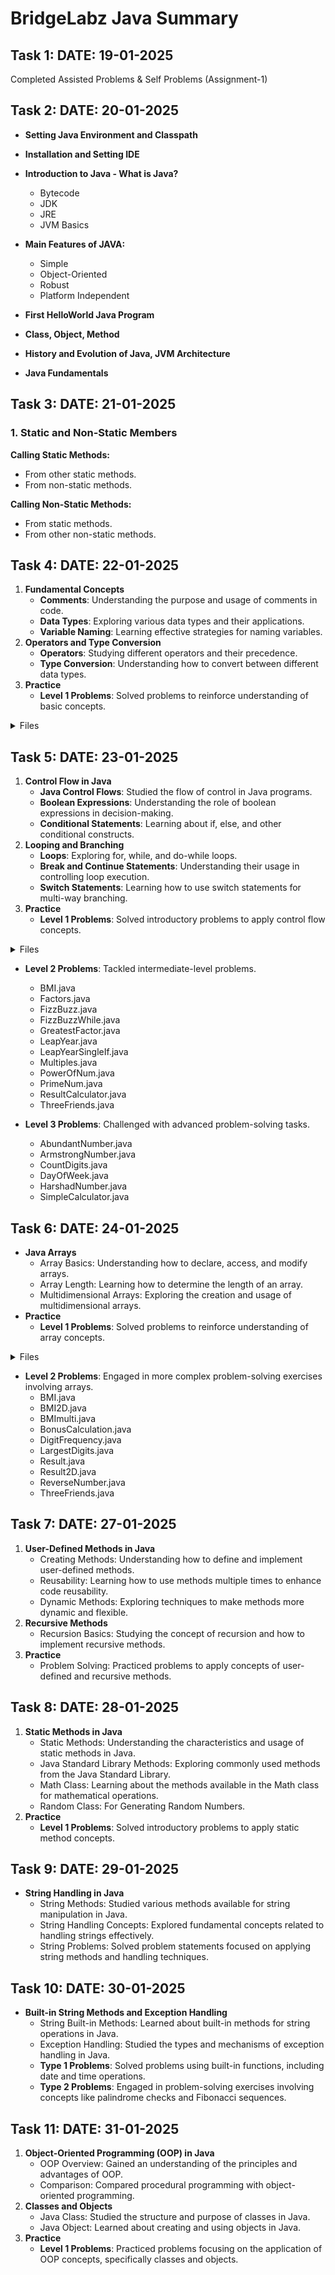 # BridgeLabz Java Summary

## Task 1: DATE: 19-01-2025
Completed Assisted Problems & Self Problems (Assignment-1)

## Task 2: DATE: 20-01-2025
- **Setting Java Environment and Classpath**
- **Installation and Setting IDE**
- **Introduction to Java - What is Java?**
  - Bytecode
  - JDK
  - JRE
  - JVM Basics
- **Main Features of JAVA:**
  - Simple
  - Object-Oriented
  - Robust
  - Platform Independent
  
- **First HelloWorld Java Program**
- **Class, Object, Method**
- **History and Evolution of Java, JVM Architecture**
- **Java Fundamentals**

## Task 3: DATE: 21-01-2025  
### 1. Static and Non-Static Members  
**Calling Static Methods:**
- From other static methods.
- From non-static methods.

**Calling Non-Static Methods:**
- From static methods.
- From other non-static methods.

## Task 4: DATE: 22-01-2025
1. **Fundamental Concepts**
   - **Comments**: Understanding the purpose and usage of comments in code.
   - **Data Types**: Exploring various data types and their applications.
   - **Variable Naming**: Learning effective strategies for naming variables.
2. **Operators and Type Conversion**
   - **Operators**: Studying different operators and their precedence.
   - **Type Conversion**: Understanding how to convert between different data types.
3. **Practice**
   - **Level 1 Problems**: Solved problems to reinforce understanding of basic concepts.

<details>
<summary>Files</summary>
- AtheleteRound.java
- AvgMarks.java
- Calculator.java
- ChocolateDistribution.java
- DiscountPrice.java
- DiscountUI.java
- DistanceConversion.java
- DividePens.java
- DoubleOperation.class
- DoubleOperation.java
- EarthVolume.java
- Handshakes.java
- HarryAge.java
- HeightConversion.java
- IntOperation.class
- IntOperation.java
- KmToMiles.java
- KmToMilesUI.java
- ProfitAndLoss.java
- QuotientAndRemainder.java
- QuotientAndReminder.class
- SimpleIntrest.java
- SquareSide.java
- SwapNumbers.class
- SwapNumbers.java
- TemperatureConversion.class
- TemperatureConversion.java
- TemperatureConversionFtoC.class
- TemperatureConversionFtoC.java
- TotalIncome.class
- TotalIncome.java
- TotalPurchasePrice.java
- TravelComputation.java
- TravelComputatuion.java
- TriangleArea.java
- WeightConversion.java
</details>

## Task 5: DATE: 23-01-2025
1. **Control Flow in Java**
   - **Java Control Flows**: Studied the flow of control in Java programs.
   - **Boolean Expressions**: Understanding the role of boolean expressions in decision-making.
   - **Conditional Statements**: Learning about if, else, and other conditional constructs.
2. **Looping and Branching**
   - **Loops**: Exploring for, while, and do-while loops.
   - **Break and Continue Statements**: Understanding their usage in controlling loop execution.
   - **Switch Statements**: Learning how to use switch statements for multi-way branching.
3. **Practice**
   - **Level 1 Problems**: Solved introductory problems to apply control flow concepts.

<details>
<summary>Files</summary>
- Bonus.java
- DivisibleByFive.java
- EveOdd.java
- FactorialFor.java
- FactorialWhile.java
- LargestNumber.java
- MultiplicationTable.java
- NumberCheck.java
- RocketCountdown.java
- RocketCountdownFor.java
- SmallestNumber.java
- SpringSeason.java
- SumOfNaturalNum.java
- SumOfnNums.java
- SumOfnNumsFor.java
- SumUntilZero.java
- SumUntilZeroOrNeg.java
- VotingEligibilityCheck.java
</details>

   - **Level 2 Problems**: Tackled intermediate-level problems.
     - BMI.java
     - Factors.java
     - FizzBuzz.java
     - FizzBuzzWhile.java
     - GreatestFactor.java
     - LeapYear.java
     - LeapYearSingleIf.java
     - Multiples.java
     - PowerOfNum.java
     - PrimeNum.java
     - ResultCalculator.java
     - ThreeFriends.java

   - **Level 3 Problems**: Challenged with advanced problem-solving tasks.
     - AbundantNumber.java
     - ArmstrongNumber.java
     - CountDigits.java
     - DayOfWeek.java
     - HarshadNumber.java
     - SimpleCalculator.java

## Task 6: DATE: 24-01-2025
- **Java Arrays**
  - Array Basics: Understanding how to declare, access, and modify arrays.
  - Array Length: Learning how to determine the length of an array.
  - Multidimensional Arrays: Exploring the creation and usage of multidimensional arrays.
- **Practice**
  - **Level 1 Problems**: Solved problems to reinforce understanding of array concepts.

<details>
<summary>Files</summary>
- Array2DTo1D.java
- Factors.java
- FizzBuzz.java
- MeanHeight.java
- MultiplicationTable.java
- OddEveArray.java
- PositiveNegativeCheck.java
- StoreAndSum.java
- Table.java
- VotingEligibility.java
</details>

   - **Level 2 Problems**: Engaged in more complex problem-solving exercises involving arrays.
     - BMI.java
     - BMI2D.java
     - BMImulti.java
     - BonusCalculation.java
     - DigitFrequency.java
     - LargestDigits.java
     - Result.java
     - Result2D.java
     - ReverseNumber.java
     - ThreeFriends.java

## Task 7: DATE: 27-01-2025
1. **User-Defined Methods in Java**
   - Creating Methods: Understanding how to define and implement user-defined methods.
   - Reusability: Learning how to use methods multiple times to enhance code reusability.
   - Dynamic Methods: Exploring techniques to make methods more dynamic and flexible.
2. **Recursive Methods**
   - Recursion Basics: Studying the concept of recursion and how to implement recursive methods.
3. **Practice**
   - Problem Solving: Practiced problems to apply concepts of user-defined and recursive methods.

## Task 8: DATE: 28-01-2025
1. **Static Methods in Java**
   - Static Methods: Understanding the characteristics and usage of static methods in Java.
   - Java Standard Library Methods: Exploring commonly used methods from the Java Standard Library.
   - Math Class: Learning about the methods available in the Math class for mathematical operations.
   - Random Class: For Generating Random Numbers.
2. **Practice**
   - **Level 1 Problems**: Solved introductory problems to apply static method concepts.

## Task 9: DATE: 29-01-2025
- **String Handling in Java**
  - String Methods: Studied various methods available for string manipulation in Java.
  - String Handling Concepts: Explored fundamental concepts related to handling strings effectively.
  - String Problems: Solved problem statements focused on applying string methods and handling techniques.

## Task 10: DATE: 30-01-2025
- **Built-in String Methods and Exception Handling**
  - String Built-in Methods: Learned about built-in methods for string operations in Java.
  - Exception Handling: Studied the types and mechanisms of exception handling in Java.
  - **Type 1 Problems**: Solved problems using built-in functions, including date and time operations.
  - **Type 2 Problems**: Engaged in problem-solving exercises involving concepts like palindrome checks and Fibonacci sequences.

## Task 11: DATE: 31-01-2025
1. **Object-Oriented Programming (OOP) in Java**
   - OOP Overview: Gained an understanding of the principles and advantages of OOP.
   - Comparison: Compared procedural programming with object-oriented programming.
2. **Classes and Objects**
   - Java Class: Studied the structure and purpose of classes in Java.
   - Java Object: Learned about creating and using objects in Java.
3. **Practice**
   - **Level 1 Problems**: Practiced problems focusing on the application of OOP concepts, specifically classes and objects.
